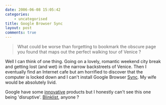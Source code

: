 ```yaml
---
date: 2006-06-08 15:05:42
categories:
    - uncategorised
title: Google Browser Sync
layout: post
comments: true
---
```

> What could be worse than forgetting to bookmark the obscure page you
> found that maps out the perfect walking tour of Venice ?

Well I can think of one thing.
Going on a lovely, romantic weekend city break and getting lost (and
wet) in the narrow backstreets of Venice. Then I eventually find an
Internet cafe but am horrified to discover that the computer is locked
down and I can't install Google Browser
[Sync](http://googleblog.blogspot.com/2006/06/get-in-sync.html). My wife
would be absolutely livid.

Google have some
[innovative](http://www.nbrightside.com/blog/2006/06/06/google-spreadsheets/)
products but I honestly can't see this one being 'disruptive'.
[Blinklist](http://www.blinklist.com/), anyone ?
